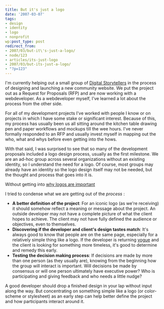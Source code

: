 ```yaml
---
title: But it's just a logo
date: '2007-03-07'
tags:
- design
- identity
- logo
- nonprofit
wp:post_type: post
redirect_from:
- 2007/03/but-it\'s-just-a-logo/
- node/123
- articles/its-just-logo
- 2007/03/but-its-just-a-logo/
- "?p=123"
---
```


I'm currently helping out a small group of [Digital Storytellers](http://www.storycenter.org/index1.html) in the process of designing and launching a new community website. We put the project out as a Request for Proposals (RFP) and are now working with a webdeveloper. As a webdeveloper myself, I've learned a lot about the process from the other side.

For all of my development projects I've worked with people I know or on projects in which I have some stake or significant interest. Because of this, my process has usually been us all sitting around the kitchen table drawing pen and paper workflows and mockups till the wee hours. I've never formally responded to an RFP and usually invest myself in mapping out the who, what and whys before even getting into the hows.

With that said, I was surprised to see that so many of the development proposals included a logo design process, usually as the first milestone. We are an ad-hoc group across several organizations without an existing identity, so I understand the need for a logo. Of course, most groups may already have an identity so the logo design itself may not be needed, but the thought and process that goes into it is.

Without getting into [why logos are important](http://en.wikipedia.org/wiki/Logo)

I tried to condense what we are getting out of the _process_ :

- **A better definition of the project**: For an iconic logo (as we're receiving) it should somehow reflect a meaning or message about the project. An outside developer may not have a complete picture of what the client hopes to achieve. The client may not have fully defined the audience or objectives, even to themselves.
- **Discovering if the developer and client's design tastes match**: It's always good to know that people are on the same page, especially for a relatively simple thing like a logo. If the developer is returning [vogue](http://yh.yayhooray.com/thread/90661/yh-collab:-redesign-famous-logos-in-web-2-0-format?page=1) and the client is looking for something more timeless, it's good to determine and remedy this early.
- **Testing the decision making process**: If decisions are made by more than one person (as they usually are), knowing from the beginning how the group will interact is important. Will decisions be made by consensus or will one person ultimately have executive power? Who is participating and giving feedback and who needs a little nudge?

A good developer should drop a finished design in your lap without input along the way. But concentrating on something simple like a logo (or color-scheme or stylesheet) as an early step can help better define the project and how participants interact around it.
